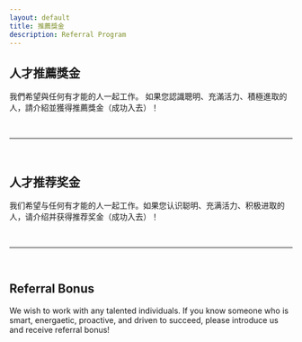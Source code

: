 ```yaml
---
layout: default
title: 推薦獎金
description: Referral Program
---
```


<a name="zh-tw"></a>

## 人才推薦獎金

我們希望與任何有才能的人一起工作。 如果您認識聰明、充滿活力、積極進取的人，請介紹並獲得推薦獎金（成功入去）！

<br>

---

<br>

<a name="zh-cn"></a>

## 人才推荐奖金

我们希望与任何有才能的人一起工作。如果您认识聪明、充满活力、积极进取的人，请介绍并获得推荐奖金（成功入去）！

<br>

---

<br>

<a name="en"></a>

## Referral Bonus

We wish to work with any talented individuals. If you know someone who is smart, energaetic, proactive, and driven to succeed, please introduce us and receive referral bonus!